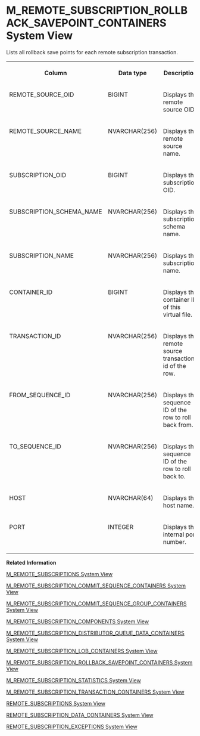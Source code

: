 <!-- loio0217719d5a79454ea2c02eb894cf471a -->

# M\_REMOTE\_SUBSCRIPTION\_ROLLBACK\_SAVEPOINT\_CONTAINERS System View

Lists all rollback save points for each remote subscription transaction.




<table>
<tr>
<th valign="top">

Column



</th>
<th valign="top">

Data type



</th>
<th valign="top">

Description



</th>
</tr>
<tr>
<td valign="top">

REMOTE\_SOURCE\_OID



</td>
<td valign="top">

BIGINT



</td>
<td valign="top">

Displays the remote source OID.



</td>
</tr>
<tr>
<td valign="top">

REMOTE\_SOURCE\_NAME



</td>
<td valign="top">

NVARCHAR\(256\)



</td>
<td valign="top">

Displays the remote source name.



</td>
</tr>
<tr>
<td valign="top">

SUBSCRIPTION\_OID



</td>
<td valign="top">

BIGINT



</td>
<td valign="top">

Displays the subscription OID.



</td>
</tr>
<tr>
<td valign="top">

SUBSCRIPTION\_SCHEMA\_NAME



</td>
<td valign="top">

NVARCHAR\(256\)



</td>
<td valign="top">

Displays the subscription schema name.



</td>
</tr>
<tr>
<td valign="top">

SUBSCRIPTION\_NAME



</td>
<td valign="top">

NVARCHAR\(256\)



</td>
<td valign="top">

Displays the subscription name.



</td>
</tr>
<tr>
<td valign="top">

CONTAINER\_ID



</td>
<td valign="top">

BIGINT



</td>
<td valign="top">

Displays the container ID of this virtual file.



</td>
</tr>
<tr>
<td valign="top">

TRANSACTION\_ID



</td>
<td valign="top">

NVARCHAR\(256\)



</td>
<td valign="top">

Displays the remote source transaction id of the row.



</td>
</tr>
<tr>
<td valign="top">

FROM\_SEQUENCE\_ID



</td>
<td valign="top">

NVARCHAR\(256\)



</td>
<td valign="top">

Displays the sequence ID of the row to roll back from.



</td>
</tr>
<tr>
<td valign="top">

TO\_SEQUENCE\_ID



</td>
<td valign="top">

NVARCHAR\(256\)



</td>
<td valign="top">

Displays the sequence ID of the row to roll back to.



</td>
</tr>
<tr>
<td valign="top">

HOST



</td>
<td valign="top">

NVARCHAR\(64\)



</td>
<td valign="top">

Displays the host name.



</td>
</tr>
<tr>
<td valign="top">

PORT



</td>
<td valign="top">

INTEGER



</td>
<td valign="top">

Displays the internal port number.



</td>
</tr>
</table>

**Related Information**  


[M\_REMOTE\_SUBSCRIPTIONS System View](m-remote-subscriptions-system-view-5bb5aec.md "Provides the status and run-time information of a remote subscription.")

[M\_REMOTE\_SUBSCRIPTION\_COMMIT\_SEQUENCE\_CONTAINERS System View](m-remote-subscription-commit-sequence-containers-system-view-ce09386.md "Lists all real time data elements such as markers and commit / rollback rows in the remote subscription commit sequence container.")

[M\_REMOTE\_SUBSCRIPTION\_COMMIT\_SEQUENCE\_GROUP\_CONTAINERS System View](m-remote-subscription-commit-sequence-group-containers-system-vie-b66586f.md "Lists all CommitSequece virtual files for a remote source, and the number of entries stored in each virtual file.")

[M\_REMOTE\_SUBSCRIPTION\_COMPONENTS System View](m-remote-subscription-components-system-view-8a707f0.md "Provides remote subscription component information.")

[M\_REMOTE\_SUBSCRIPTION\_DISTRIBUTOR\_QUEUE\_DATA\_CONTAINERS System View](m-remote-subscription-distributor-queue-data-containers-system-vi-0cf80ab.md "Lists all real time data elements between begin-marker and end-marker for the remote subscription.")

[M\_REMOTE\_SUBSCRIPTION\_LOB\_CONTAINERS System View](m-remote-subscription-lob-containers-system-view-13e3ccb.md "Lists all lob container IDs for each remote subscription transaction.")

[M\_REMOTE\_SUBSCRIPTION\_ROLLBACK\_SAVEPOINT\_CONTAINERS System View](m-remote-subscription-rollback-savepoint-containers-system-view-0217719.md "Lists all rollback save points for each remote subscription transaction.")

[M\_REMOTE\_SUBSCRIPTION\_STATISTICS System View](m-remote-subscription-statistics-system-view-859e5eb.md "Provides remote subscription statistic information.")

[M\_REMOTE\_SUBSCRIPTION\_TRANSACTION\_CONTAINERS System View](m-remote-subscription-transaction-containers-system-view-6134e02.md "Lists all real time data rowsets in the remote subscription transaction container.")

[REMOTE\_SUBSCRIPTIONS System View](../021-System-Views/remote-subscriptions-system-view-cf68b16.md "Lists all the remote subscriptions created for a remote source.")

[REMOTE\_SUBSCRIPTION\_DATA\_CONTAINERS System View](../021-System-Views/remote-subscription-data-containers-system-view-9289305.md "Provides information regarding remote subscription data.")

[REMOTE\_SUBSCRIPTION\_EXCEPTIONS System View](../021-System-Views/remote-subscription-exceptions-system-view-6a5ada4.md "Provides remote subscription exception information.")

